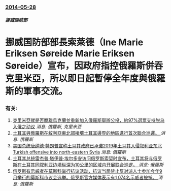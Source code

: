### [2014-05-28](/news/2014/05/28/index.md)

##### 挪威国防部
# 挪威国防部部長索萊德（Ine Marie Eriksen Søreide Marie Eriksen Søreide）宣布，因政府指控俄羅斯併吞克里米亞，所以即日起暫停全年度與俄羅斯的軍事交流。




### 有关:

1. [ 克里米亞就是否脫離烏克蘭並重新加入俄羅斯舉辦公投，約97%選票支持脱乌入俄之动议](/zh/news/2014/03/16/克里米亞就是否脫離烏克蘭並重新加入俄羅斯舉辦公投-約97-選票支持脱乌入俄之动议.md) _消息: 俄羅斯, 克里米亚_
2. [土耳其與俄羅斯在敘利亞東北部接壤土耳其邊界的地區進行首次聯合巡邏。 ](/zh/news/2019/11/1/土耳其與俄羅斯在敘利亞東北部接壤土耳其邊界的地區進行首次聯合巡邏.md) _消息: 俄羅斯_
3. [美国总统唐纳德·特朗普宣称土耳其政府已承诺2019年土耳其入侵叙利亚东北 Turkish offensive into north-eastern Syria](/zh/news/2019/10/23/美国总统唐纳德-特朗普宣称土耳其政府已承诺2019年土耳其入侵叙利亚东北-Turkish-offensive-into.md) _消息: 俄羅斯_
4. [ 土耳其总统雷杰普·塔伊普·埃尔多安访问俄罗斯索契时宣布，土耳其将与俄罗斯在土耳其同叙利亚边境纵深为10公里的区域内开展联合巡逻。 ](/zh/news/2019/10/22/土耳其总统雷杰普-塔伊普-埃尔多安访问俄罗斯索契时宣布-土耳其将与俄罗斯在土耳其同叙利亚边境纵深为10公里的区域内开展.md) _消息: 俄羅斯_
5. [俄罗斯有示威者在莫斯科举行抗议活动，抗议当局禁止反对派人士参加今年9月举行的莫斯科市议会选举。俄罗斯官方媒体表示有1,074名示威者被捕。 ](/zh/news/2019/07/27/俄罗斯有示威者在莫斯科举行抗议活动-抗议当局禁止反对派人士参加今年9月举行的莫斯科市议会选举-俄罗斯官方媒体表示有10.md) _消息: 俄羅斯_
